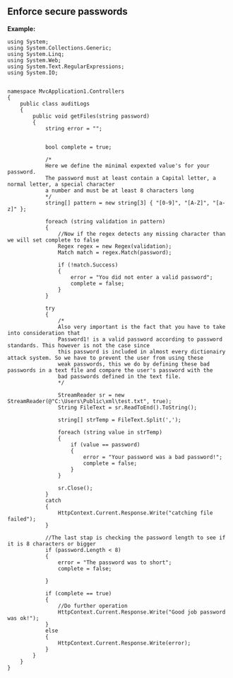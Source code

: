 	
Enforce secure passwords
-------

**Example:**

	using System;
	using System.Collections.Generic;
	using System.Linq;
	using System.Web;
	using System.Text.RegularExpressions;
	using System.IO;


	namespace MvcApplication1.Controllers
	{
		public class auditLogs
		{
			public void getFiles(string password)
			{
				string error = "";
			

				bool complete = true;

				/*
				Here we define the minimal expexted value's for your password.
				The password must at least contain a Capital letter, a normal letter, a special character
				a number and must be at least 8 characters long
				*/
				string[] pattern = new string[3] { "[0-9]", "[A-Z]", "[a-z]" };

				foreach (string validation in pattern)
				{
					//Now if the regex detects any missing character than we will set complete to false
					Regex regex = new Regex(validation);
					Match match = regex.Match(password);

					if (!match.Success)
					{
						error = "You did not enter a valid password";
						complete = false;
					}
				}

				try
				{
					/*
					Also very important is the fact that you have to take into consideration that
					Password1! is a valid password according to password standards. This however is not the case since
					this password is included in almost every dictionairy attack system. So we have to prevent the user from using these
					weak passwords, this we do by defining these bad passwords in a text file and compare the user's password with the
					bad passwords defined in the text file.
					*/

					StreamReader sr = new StreamReader(@"C:\Users\Public\xml\test.txt", true);
					String FileText = sr.ReadToEnd().ToString();

					string[] strTemp = FileText.Split(',');

					foreach (string value in strTemp)
					{
						if (value == password)
						{
							error = "Your password was a bad password!";
							complete = false;
						}
					}

					sr.Close();
				}
				catch
				{
					HttpContext.Current.Response.Write("catching file failed");
				}

				//The last stap is checking the password length to see if it is 8 characters or bigger
				if (password.Length < 8)
				{
					error = "The password was to short";
					complete = false;

				}

				if (complete == true)
				{
					//Do further operation
					HttpContext.Current.Response.Write("Good job password was ok!");
				}
				else
				{
					HttpContext.Current.Response.Write(error);
				}
			}
		}
	}

